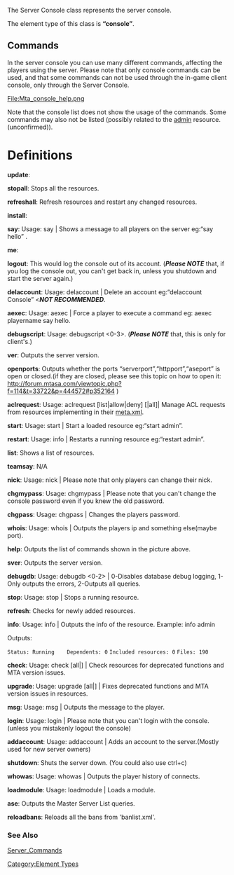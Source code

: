 The Server Console class represents the server console.

The element type of this class is **“console”**.

Commands
--------

In the server console you can use many different commands, affecting the players using the server. Please note that only console commands can be used, and that some commands can not be used through the in-game client console, only through the Server Console.

[<File:Mta_console_help.png>](/docs/file-mta_console_help.png.md "wikilink")

Note that the console list does not show the usage of the commands. Some commands may also not be listed (possibly related to the [admin](http://wiki.multitheftauto.com/wiki/Admin) resource.(unconfirmed)).

Definitions
===========

**update**:

**stopall**: Stops all the resources.

**refreshall**: Refresh resources and restart any changed resources.

**install**:

**say**: Usage: say <text> | Shows a message to all players on the server eg:“say hello” .

**me**:

**logout**: This would log the console out of its account. (***Please NOTE*** that, if you log the console out, you can't get back in, unless you shutdown and start the server again.)

**delaccount**: Usage: delaccount <accountname>| Delete an account eg:“delaccount Console” &lt;***NOT RECOMMENDED***.

**aexec**: Usage: aexec <nick> <command>| Force a player to execute a command eg: aexec playername say hello.

**debugscript**: Usage: debugscript &lt;0-3&gt;. (***Please NOTE*** that, this is only for client's.)

**ver**: Outputs the server version.

**openports**: Outputs whether the ports “serverport”,“httpport”,“aseport” is open or closed.(if they are closed, please see this topic on how to open it: <http://forum.mtasa.com/viewtopic.php?f=114&t=33722&p=444572#p352164> )

**aclrequest**: Usage: aclrequest \[list|allow|deny\] <resource-name> \[<right>|all\]| Manage ACL requests from resources implementing <aclrequest> in their [meta.xml](/docs/meta.xml.md "wikilink").

**start**: Usage: start <resource-name> | Start a loaded resource eg:“start admin”.

**restart**: Usage: info <resource-name> | Restarts a running resource eg:“restart admin”.

**list**: Shows a list of resources.

**teamsay**: N/A

**nick**: Usage: nick <new-nick> | Please note that only players can change their nick.

**chgmypass**: Usage: chgmypass <oldpass> <newpass> | Please note that you can't change the console password even if you knew the old password.

**chgpass**: Usage: chgpass <nick> <pass> | Changes the players password.

**whois**: Usage: whois <nick> | Outputs the players ip and something else(maybe port).

**help**: Outputs the list of commands shown in the picture above.

**sver**: Outputs the server version.

**debugdb**: Usage: debugdb &lt;0-2&gt; | 0-Disables database debug logging, 1-Only outputs the errors, 2-Outputs all queries.

**stop**: Usage: stop <resource-name> | Stops a running resource.

**refresh**: Checks for newly added resources.

**info**: Usage: info <resource-name> | Outputs the info of the resource. Example: info admin

Outputs:

`Status: Running    Dependents: 0`
`Included resources: 0`
`Files: 190`

**check**: Usage: check \[all|<resource-name>\] | Check resources for deprecated functions and MTA version issues.

**upgrade**: Usage: upgrade \[all|<resource-name>\] | Fixes deprecated functions and MTA version issues in resources.

**msg**: Usage: msg <nick> <message> | Outputs the message to the player.

**login**: Usage: login <username> <password> | Please note that you can't login with the console.(unless you mistakenly logout the console)

**addaccount**: Usage: addaccount <username> <password> | Adds an account to the server.(Mostly used for new server owners)

**shutdown**: Shuts the server down. (You could also use ctrl+c)

**whowas**: Usage: whowas <nick> | Outputs the player history of connects.

**loadmodule**: Usage: loadmodule <module-name-with-extension> | Loads a module.

**ase**: Outputs the Master Server List queries.

**reloadbans**: Reloads all the bans from 'banlist.xml'.

### See Also

[Server\_Commands](/docs/server_commands.md "wikilink")

[Category:Element Types](/docs/category-element_types.md "wikilink")
